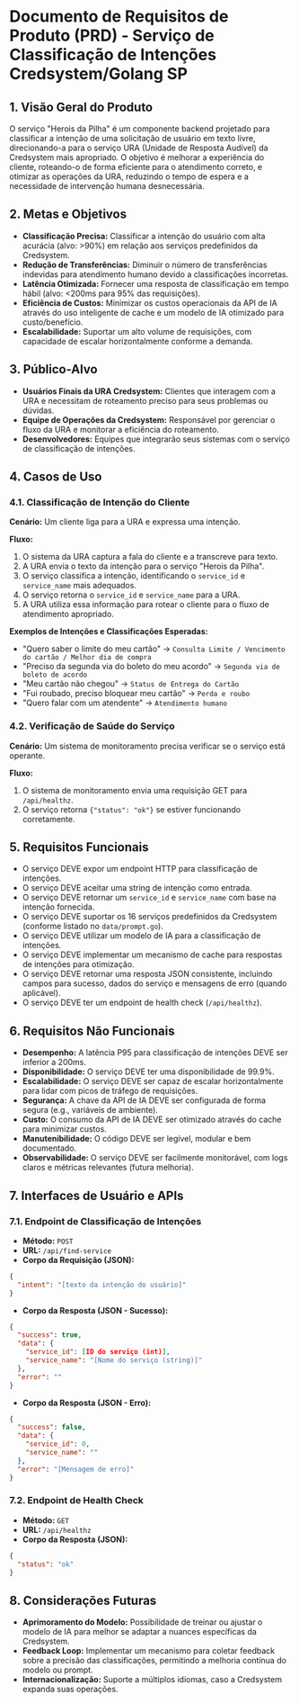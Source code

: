 # Documento de Requisitos de Produto (PRD) - Serviço de Classificação de Intenções Credsystem/Golang SP

## 1. Visão Geral do Produto

O serviço "Herois da Pilha" é um componente backend projetado para classificar a intenção de uma solicitação de usuário em texto livre, direcionando-a para o serviço URA (Unidade de Resposta Audível) da Credsystem mais apropriado. O objetivo é melhorar a experiência do cliente, roteando-o de forma eficiente para o atendimento correto, e otimizar as operações da URA, reduzindo o tempo de espera e a necessidade de intervenção humana desnecessária.

## 2. Metas e Objetivos

*   **Classificação Precisa:** Classificar a intenção do usuário com alta acurácia (alvo: >90%) em relação aos serviços predefinidos da Credsystem.
*   **Redução de Transferências:** Diminuir o número de transferências indevidas para atendimento humano devido a classificações incorretas.
*   **Latência Otimizada:** Fornecer uma resposta de classificação em tempo hábil (alvo: <200ms para 95% das requisições).
*   **Eficiência de Custos:** Minimizar os custos operacionais da API de IA através do uso inteligente de cache e um modelo de IA otimizado para custo/benefício.
*   **Escalabilidade:** Suportar um alto volume de requisições, com capacidade de escalar horizontalmente conforme a demanda.

## 3. Público-Alvo

*   **Usuários Finais da URA Credsystem:** Clientes que interagem com a URA e necessitam de roteamento preciso para seus problemas ou dúvidas.
*   **Equipe de Operações da Credsystem:** Responsável por gerenciar o fluxo da URA e monitorar a eficiência do roteamento.
*   **Desenvolvedores:** Equipes que integrarão seus sistemas com o serviço de classificação de intenções.

## 4. Casos de Uso

### 4.1. Classificação de Intenção do Cliente

**Cenário:** Um cliente liga para a URA e expressa uma intenção.

**Fluxo:**
1.  O sistema da URA captura a fala do cliente e a transcreve para texto.
2.  A URA envia o texto da intenção para o serviço "Herois da Pilha".
3.  O serviço classifica a intenção, identificando o `service_id` e `service_name` mais adequados.
4.  O serviço retorna o `service_id` e `service_name` para a URA.
5.  A URA utiliza essa informação para rotear o cliente para o fluxo de atendimento apropriado.

**Exemplos de Intenções e Classificações Esperadas:**
*   "Quero saber o limite do meu cartão" -> `Consulta Limite / Vencimento do cartão / Melhor dia de compra`
*   "Preciso da segunda via do boleto do meu acordo" -> `Segunda via de boleto de acordo`
*   "Meu cartão não chegou" -> `Status de Entrega do Cartão`
*   "Fui roubado, preciso bloquear meu cartão" -> `Perda e roubo`
*   "Quero falar com um atendente" -> `Atendimento humano`

### 4.2. Verificação de Saúde do Serviço

**Cenário:** Um sistema de monitoramento precisa verificar se o serviço está operante.

**Fluxo:**
1.  O sistema de monitoramento envia uma requisição GET para `/api/healthz`.
2.  O serviço retorna `{"status": "ok"}` se estiver funcionando corretamente.

## 5. Requisitos Funcionais

*   O serviço DEVE expor um endpoint HTTP para classificação de intenções.
*   O serviço DEVE aceitar uma string de intenção como entrada.
*   O serviço DEVE retornar um `service_id` e `service_name` com base na intenção fornecida.
*   O serviço DEVE suportar os 16 serviços predefinidos da Credsystem (conforme listado no `data/prompt.go`).
*   O serviço DEVE utilizar um modelo de IA para a classificação de intenções.
*   O serviço DEVE implementar um mecanismo de cache para respostas de intenções para otimização.
*   O serviço DEVE retornar uma resposta JSON consistente, incluindo campos para sucesso, dados do serviço e mensagens de erro (quando aplicável).
*   O serviço DEVE ter um endpoint de health check (`/api/healthz`).

## 6. Requisitos Não Funcionais

*   **Desempenho:** A latência P95 para classificação de intenções DEVE ser inferior a 200ms.
*   **Disponibilidade:** O serviço DEVE ter uma disponibilidade de 99.9%.
*   **Escalabilidade:** O serviço DEVE ser capaz de escalar horizontalmente para lidar com picos de tráfego de requisições.
*   **Segurança:** A chave da API de IA DEVE ser configurada de forma segura (e.g., variáveis de ambiente).
*   **Custo:** O consumo da API de IA DEVE ser otimizado através do cache para minimizar custos.
*   **Manutenibilidade:** O código DEVE ser legível, modular e bem documentado.
*   **Observabilidade:** O serviço DEVE ser facilmente monitorável, com logs claros e métricas relevantes (futura melhoria).

## 7. Interfaces de Usuário e APIs

### 7.1. Endpoint de Classificação de Intenções

*   **Método:** `POST`
*   **URL:** `/api/find-service`
*   **Corpo da Requisição (JSON):**

```json
{
  "intent": "[texto da intenção do usuário]"
}
```

*   **Corpo da Resposta (JSON - Sucesso):**

```json
{
  "success": true,
  "data": {
    "service_id": [ID do serviço (int)],
    "service_name": "[Nome do serviço (string)]"
  },
  "error": ""
}
```

*   **Corpo da Resposta (JSON - Erro):**

```json
{
  "success": false,
  "data": {
    "service_id": 0,
    "service_name": ""
  },
  "error": "[Mensagem de erro]"
}
```

### 7.2. Endpoint de Health Check

*   **Método:** `GET`
*   **URL:** `/api/healthz`
*   **Corpo da Resposta (JSON):**

```json
{
  "status": "ok"
}
```

## 8. Considerações Futuras

*   **Aprimoramento do Modelo:** Possibilidade de treinar ou ajustar o modelo de IA para melhor se adaptar a nuances específicas da Credsystem.
*   **Feedback Loop:** Implementar um mecanismo para coletar feedback sobre a precisão das classificações, permitindo a melhoria contínua do modelo ou prompt.
*   **Internacionalização:** Suporte a múltiplos idiomas, caso a Credsystem expanda suas operações.
